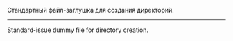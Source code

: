 Стандартный файл-заглушка для создания директорий.
-- -- -- -- --
Standard-issue dummy file for directory creation.
